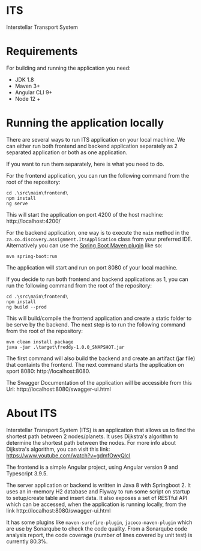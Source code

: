 # ITS
Interstellar Transport System

# Requirements
For building and running the application you need:
- JDK 1.8
- Maven 3+
- Angular CLI 9+
- Node 12 +

# Running the application locally
There are several ways to run ITS application on your local machine. We can either run both frontend and backend application separately as 2 separated application or both as one application.

If you want to run them separately, here is what you need to do.

For the frontend application, you can run the following command from the root of the repository:
```shell
cd .\src\main\frontend\
npm install
ng serve
```
This will start the application on port 4200 of the host machine: http://localhost:4200/

For the backend application, one way is to execute the `main` method in the `za.co.discovery.assignment.ItsApplication` class from your preferred IDE.
Alternatively you can use the [Spring Boot Maven plugin](https://docs.spring.io/spring-boot/docs/current/reference/html/build-tool-plugins-maven-plugin.html) like so:
```shell
mvn spring-boot:run
```
The application will start and run on port 8080 of your local machine.


If you decide to run both frontend and backend applications as 1, you can run the following command from the root of the repository:
```shell
cd .\src\main\frontend\
npm install
ng build --prod
```
This will build/compile the frontend application and create a static folder to be serve by the backend.
The next step is to run the following command from the root of the repository:
```shell
mvn clean install package
java -jar .\target\freddy-1.0.0_SNAPSHOT.jar
```
The first command will also build the backend and create an artifact (jar file) that containts the frontend.
The next command starts the application on sport 8080: http://localhost:8080.

The Swagger Documentation of the application will be accessible from this Url: http://localhost:8080/swagger-ui.html


# About ITS
Interstellar Transport System (ITS) is an application that allows us to find the shortest path between 2 nodes/planets.
It uses Dijkstra's algorithm to determine the shortest path between the nodes.
For more info about Dijkstra's algorithm, you can visit this link: https://www.youtube.com/watch?v=gdmfOwyQlcI

The frontend is a simple Angular project, using Angular version 9 and Typescript 3.9.5.

The server application or backend is written in Java 8 with Springboot 2.
It uses an in-memory H2 database and Flyway to run some script on startup to setup/create table and insert data.
It also exposes a set of RESTful API which can be accessed, when the application is running locally, from the link http://localhost:8080/swagger-ui.html

It has some plugins like `maven-surefire-plugin`, `jacoco-maven-plugin` which are use by Sonarqube to check the code quality.
From a Sonarqube code analysis report, the code coverage (number of lines covered by unit test) is currently 80.3%.
